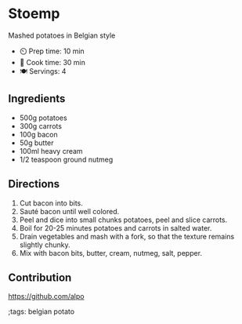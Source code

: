 # Stoemp

Mashed potatoes in Belgian style

- ⏲️ Prep time: 10 min
- 🍳 Cook time: 30 min
- 🍽️ Servings: 4

## Ingredients

- 500g potatoes
- 300g carrots
- 100g bacon
- 50g butter
- 100ml heavy cream
- 1/2 teaspoon ground nutmeg

## Directions

1. Cut bacon into bits.
2. Sauté bacon until well colored.
3. Peel and dice into small chunks potatoes, peel and slice carrots.
4. Boil for 20-25 minutes potatoes and carrots in salted water.
5. Drain vegetables and mash with a fork, so that the texture remains slightly chunky.
6. Mix with bacon bits, butter, cream, nutmeg, salt, pepper.

## Contribution

https://github.com/alpo

;tags: belgian potato
